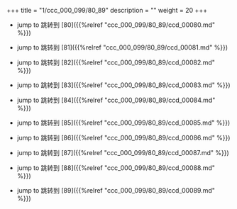 +++
title = "1/ccc_000_099/80_89"
description = ""
weight = 20
+++

* jump to 跳转到 [80]({{%relref "ccc_000_099/80_89/ccd_00080.md" %}})

* jump to 跳转到 [81]({{%relref "ccc_000_099/80_89/ccd_00081.md" %}})

* jump to 跳转到 [82]({{%relref "ccc_000_099/80_89/ccd_00082.md" %}})

* jump to 跳转到 [83]({{%relref "ccc_000_099/80_89/ccd_00083.md" %}})

* jump to 跳转到 [84]({{%relref "ccc_000_099/80_89/ccd_00084.md" %}})

* jump to 跳转到 [85]({{%relref "ccc_000_099/80_89/ccd_00085.md" %}})

* jump to 跳转到 [86]({{%relref "ccc_000_099/80_89/ccd_00086.md" %}})

* jump to 跳转到 [87]({{%relref "ccc_000_099/80_89/ccd_00087.md" %}})

* jump to 跳转到 [88]({{%relref "ccc_000_099/80_89/ccd_00088.md" %}})

* jump to 跳转到 [89]({{%relref "ccc_000_099/80_89/ccd_00089.md" %}})


